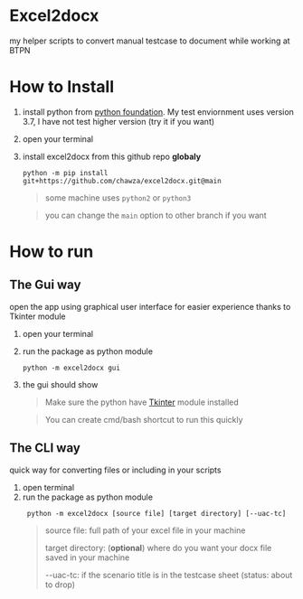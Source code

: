 # Excel2docx
my helper scripts to convert manual testcase to document while working at BTPN

# How to Install

1. install python from [python foundation](https://www.python.org/downloads/). My test enviornment uses version 3.7, I have not test higher version (try it if you want)
2. open your terminal
3. install excel2docx from this github repo <b>globaly</b>
    ```
    python -m pip install git+https://github.com/chawza/excel2docx.git@main
    ```
    > some machine uses ```python2``` or ```python3```

    > you can change the ```main``` option to other branch if you want
    

# How to run
## The Gui way
open the app using graphical user interface for easier experience thanks to Tkinter module
1. open your terminal
2. run the package as python module
   ```
   python -m excel2docx gui
   ```
3. the gui should show

   > Make sure the python have [Tkinter](https://docs.python.org/3/library/tkinter.html) module installed

   > You can create cmd/bash shortcut to run this quickly

## The CLI way
quick way for converting files or including in your scripts
1. open terminal
2. run the package as python module
   ```
    python -m excel2docx [source file] [target directory] [--uac-tc]
   ```
   > source file: full path of your excel file in your machine
   >
   > target directory: (<b>optional</b>) where do you want your docx file saved in your machine
   >
   > --uac-tc: if the scenario title is in the testcase sheet (status: about to drop)
   
